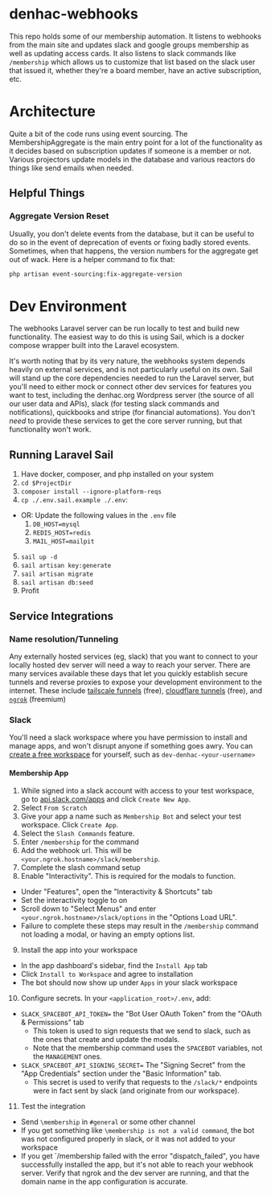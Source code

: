 # denhac-webhooks
This repo holds some of our membership automation. It listens to webhooks from the main site and updates slack and google groups membership as well as updating access cards. It also listens to slack commands like `/membership` which allows us to customize that list based on the slack user that issued it, whether they're a board member, have an active subscription, etc.

# Architecture
Quite a bit of the code runs using event sourcing. The MembershipAggregate is the main entry point for a lot of the functionality as it decides based on subscription updates if someone is a member or not. Various projectors update models in the database and various reactors do things like send emails when needed.

## Helpful Things
### Aggregate Version Reset
Usually, you don't delete events from the database, but it can be useful to do so in the event of deprecation of events or fixing badly stored events. Sometimes, when that happens, the version numbers for the aggregate get out of wack. Here is a helper command to fix that:

```bash
php artisan event-sourcing:fix-aggregate-version
```

# Dev Environment
The webhooks Laravel server can be run locally to test and build new functionality. The easiest way to do this is using Sail, which is a docker compose wrapper built into the Laravel ecosystem.

It's worth noting that by its very nature, the webhooks system depends heavily on external services, and is not particularly useful on its own. Sail will stand up the core dependencies needed to run the Laravel server, but you'll need to either mock or connect other dev services for features you want to test, including the denhac.org Wordpress server (the source of all our user data and APIs), slack (for testing slack commands and notifications), quickbooks and stripe (for financial automations). You don't _need_ to provide these services to get the core server running, but that functionality won't work.

## Running Laravel Sail
1. Have docker, composer, and php installed on your system
2. `cd $ProjectDir`
3. `composer install --ignore-platform-reqs`
4. `cp ./.env.sail.example ./.env`:
  - OR: Update the following values in the `.env` file
    1. `DB_HOST=mysql`
    2. `REDIS_HOST=redis`
    3. `MAIL_HOST=mailpit`
5. `sail up -d`
6. `sail artisan key:generate`
7. `sail artisan migrate`
8. `sail artisan db:seed`
9. Profit

## Service Integrations
### Name resolution/Tunneling
Any externally hosted services (eg, slack) that you want to connect to your locally hosted dev server will need a way to reach your server.
There are many services available these days that let you quickly establish secure tunnels and reverse proxies to expose your development environment to the internet. These include [tailscale funnels](https://tailscale.com/kb/1223/funnel) (free), [cloudflare tunnels](https://developers.cloudflare.com/cloudflare-one/connections/connect-networks/) (free), and [`ngrok`](https://dashboard.ngrok.com/get-started/setup) (freemium)

### Slack
You'll need a slack workspace where you have permission to install and manage apps, and won't disrupt anyone if something goes awry.
You can [create a free workspace](https://slack.com/get-started#/create) for yourself, such as `dev-denhac-<your-username>`

#### Membership App
1. While signed into a slack account with access to your test workspace, go to [api.slack.com/apps](api.slack.com/apps) and click `Create New App`.
2. Select `From Scratch`
3. Give your app a name such as `Membership Bot` and select your test workspace. Click `Create App`.
4. Select the `Slash Commands` feature.
5. Enter `/membership` for the command
6. Add the webhook url. This will be `<your.ngrok.hostname>/slack/membership`. 
7. Complete the slash command setup
8. Enable "Interactivity". This is required for the modals to function.
  - Under "Features", open the "Interactivity & Shortcuts" tab
  - Set the interactivity toggle to on
  - Scroll down to "Select Menus" and enter `<your.ngrok.hostname>/slack/options` in the "Options Load URL".
  - Failure to complete these steps may result in the `/membership` command not loading a modal, or having an empty options list.
9. Install the app into your workspace
  - In the app dashboard's sidebar, find the `Install App` tab
  - Click `Install to Workspace` and agree to installation
  - The bot should now show up under `Apps` in your slack workspace
10. Configure secrets. In your `<application_root>/.env`, add:
  - `SLACK_SPACEBOT_API_TOKEN=` the "Bot User OAuth Token" from the "OAuth & Permissions" tab
    - This token is used to sign requests that we send to slack, such as the ones that create and update the modals.
    - Note that the membership command uses the `SPACEBOT` variables, not the `MANAGEMENT` ones. 
  - `SLACK_SPACEBOT_API_SIGNING_SECRET=` The "Signing Secret" from the "App Credentials" section under the "Basic Information" tab.
    - This secret is used to verify that requests to the `/slack/*` endpoints were in fact sent by slack (and originate from our workspace).
11. Test the integration
  - Send `\membership` in `#general` or some other channel
  - If you get something like `\membership is not a valid command`, the bot was not configured properly in slack, or it was not added to your workspace
  - If you get `/membership failed with the error "dispatch_failed", you have successfully installed the app, but it's not able to reach your webhook server. Verify that ngrok and the dev server are running, and that the domain name in the app configuration is accurate.
